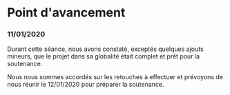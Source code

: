 # Point d'avancement

### 11/01/2020

Durant cette séance, nous avons constaté, exceptés quelques ajouts mineurs,
que le projet dans sa globalité était complet et prêt pour la soutenance.

Nous nous sommes accordés sur les retouches à effectuer et prévoyons de nous
réunir le 12/01/2020 pour préparer la soutenance.

